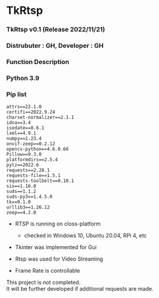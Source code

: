 # TkRtsp

### TkRtsp v0.1 (Release 2022/11/21)
### Distrubuter : GH, Developer : GH

### Function Description
### Python 3.9 

### Pip list

```
attrs==22.1.0
certifi==2022.9.24
charset-normalizer==2.1.1
idna==3.4
isodate==0.6.1
lxml==4.9.1
numpy==1.23.4
onvif-zeep==0.2.12
opencv-python==4.6.0.66
Pillow==9.3.0
platformdirs==2.5.4
pytz==2022.6
requests==2.28.1
requests-file==1.5.1
requests-toolbelt==0.10.1
six==1.16.0
suds==1.1.2
suds-py3==1.4.5.0
tk==0.1.0
urllib3==1.26.12
zeep==4.2.0
```

* RTSP is running on closs-platform 
   
    - checked in Windows 10, Ubuntu 20.04, RPi 4, etc  
    
* Tkinter was implemented for Gui
* Rtsp was used for Video Streaming 
* Frame Rate is controllable
  
    
This project is not completed.   
It will be further developed if additional requests are made.
